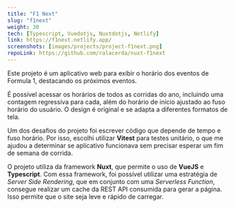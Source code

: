 ```yaml
---
title: "F1 Next"
slug: "f1next"
weight: 30
tech: [Typescript, Vuedotjs, Nuxtdotjs, Netlify]
link: https://f1next.netlify.app/
screenshots: [images/projects/project-f1next.png]
repoLink: https://github.com/ralacerda/nuxt-f1next
---
```


Este projeto é um aplicativo web para exibir o horário dos eventos de Formula 1, destacando os próximos eventos.

É possível acessar os horários de todos as corridas do ano, incluindo uma contagem regressiva para cada, além do horário de início ajustado ao fuso horário do usuário. O design é original e se adapta a diferentes formatos de tela.

Um dos desafios do projeto foi escrever código que depende de tempo e fuso horário. Por isso, escolhi utilizar **Vitest** para testes unitário, o que me ajudou a determinar se aplicativo funcionava sem precisar esperar um fim de semana de corrida.

O projeto utiliza da framework **Nuxt**, que permite o uso de **VueJS** e **Typescript**. Com essa framework, foi possível utilizar uma estratégia de _Server Side Rendering_, que em conjunto com uma _Serverless Function_, consegue realizar um cache da REST API consumida para gerar a página. Isso permite que o site seja leve e rápido de carregar.
